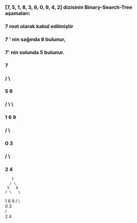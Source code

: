 ### [7, 5, 1, 8, 3, 6, 0, 9, 4, 2] dizisinin Binary-Search-Tree aşamaları:

 ### 7 root olarak kabul edilmiştir
 ### 7 ' nin sağında 8 bulunur,
 ### 7' nin solunda 5 bulunur.
  
###            7
###           / \
###          5   8 
###        /   \   \ 
###       1     6   9 
###      /  \ 
###     0    3        
###        /  \
###       2     4
       7  
      / \
     5   8
    / \   \
   1   6   9 
  / \   
 0   3  
    / \
   2   4  
